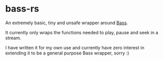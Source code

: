 # bass-rs

An extremely basic, tiny and unsafe wrapper around [Bass](https://www.un4seen.com/bass.html).

It currently only wraps the functions needed to play, pause and seek in a stream.

I have written it for my own use and currently have zero interest in extending it to be a general purpose Bass wrapper, sorry :)
